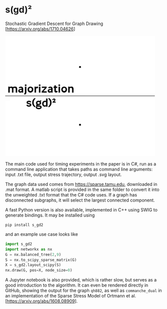 # s(gd)²
Stochastic Gradient Descent for Graph Drawing [<https://arxiv.org/abs/1710.04626>]

![image](comparison.gif)

The main code used for timing experiments in the paper is in C#, run as a command line application that takes paths as command line arguments: input .txt file, output stress trajectory, output .svg layout.

The graph data used comes from <https://sparse.tamu.edu>, downloaded in .mat format. A matlab script is provided in the same folder to convert it into the unweighted .txt format that the C# code uses. If a graph has disconnected subgraphs, it will select the largest connected component.

A fast Python version is also available, implemented in C++ using SWIG to generate bindings. It may be installed using
```
pip install s_gd2
```
and an example use case looks like
```python
import s_gd2
import networkx as nx
G = nx.balanced_tree(2,9)
S = nx.to_scipy_sparse_matrix(G)
X = s_gd2.layout_scipy(S)
nx.draw(G, pos=X, node_size=0)
```

A Jupyter notebook is also provided, which is rather slow, but serves as a good introduction to the algorithm. It can even be rendered directly in GitHub, showing the output for the graph `qh882`, as well as `commanche_dual` in an implementation of the Sparse Stress Model of Ortmann et al. [<https://arxiv.org/abs/1608.08909>].
